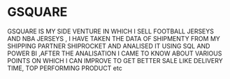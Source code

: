 # GSQUARE
GSQUARE IS MY SIDE VENTURE IN WHICH I SELL FOOTBALL JERSEYS AND NBA JERSEYS , I HAVE TAKEN THE DATA OF SHIPMENTY FROM MY SHIPPING PARTNER SHIPROCKET AND ANALISED IT USING SQL AND POWER BI ,AFTER THE ANALISATION I CAME TO KNOW ABOUT VARIOUS POINTS ON WHICH I CAN IMPROVE TO GET BETTER SALE LIKE DELIVERY TIME, TOP PERFORMING PRODUCT etc
